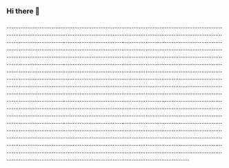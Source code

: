 ### Hi there 👋

.................................................................................................................................................................................................................................................................................................................................................................................................................................................................................................................................................................................................................................................................................................................................................................................................................................................................................................................................................................................................................................................................................................................................................................................................................................................................................................................................................................................................................................................................................................................................................................................................................................................................................................................................................................................................................................................................................................................................................................................................................................................................................................................................................................................................................................................................................................................................................................................................................................